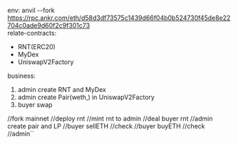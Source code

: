 env: anvil --fork https://rpc.ankr.com/eth/d58d3df73575c1439d66f04b0b524730f45de8e22704c0ade9d60f2c9f301c73<br>
relate-contracts:<br>
- RNT(ERC20)
- MyDex
- UniswapV2Factory

business: 
1. admin create RNT and MyDex
2. admin create Pair(weth,) in UniswapV2Factory
3. buyer swap 

//fork mainnet
    //deploy rnt
    //mint rnt to admin
    //deal buyer rnt
    //admin create pair and LP
    //buyer sellETH
    //check
    //buyer buyETH
    //check
    //admin``